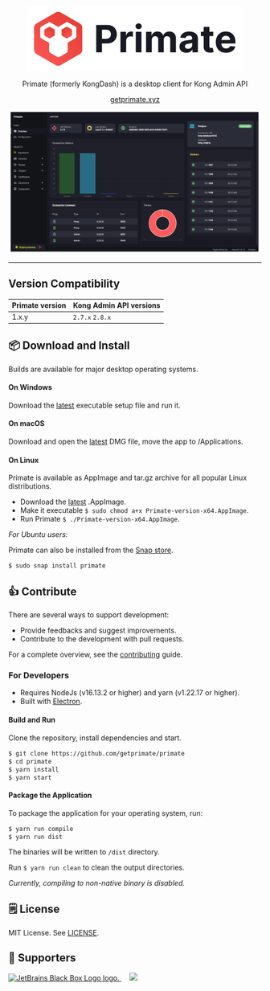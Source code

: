 <div align="center">
    <img src="logo-banner.png" alt="Primate Logo" height="128" />
    <p>Primate (formerly KongDash) is a desktop client for Kong Admin API</p>
    <p><a href="https://www.getprimate.xyz">getprimate.xyz</a></p>
    <p><img src="screenshot.png" alt="Primate Screenshot" /></p>
</div>

---

## Version Compatibility

| Primate version | Kong Admin API versions |
|-----------------|-------------------------|
| 1.x.y           | `2.7.x` `2.8.x`         |

## :package: Download and Install 

Builds are available for major desktop operating systems.

#### On Windows
Download the [latest](https://github.com/getprimate/primate/releases/latest) executable setup file and run it.

#### On macOS
Download and open the [latest](https://github.com/getprimate/primate/releases/latest) DMG file, move the app to /Applications.

#### On Linux
Primate is available as AppImage and tar.gz archive for all popular Linux distributions. 

- Download the [latest](https://github.com/getprimate/primate/releases/latest) .AppImage.
- Make it executable `$ sudo chmod a+x Primate-version-x64.AppImage`.
- Run Primate `$ ./Primate-version-x64.AppImage`.

_For Ubuntu users:_

Primate can also be installed from the [Snap store](https://snapcraft.io/primate).

```shell
$ sudo snap install primate
```

## :thumbsup: Contribute
There are several ways to support development:

- Provide feedbacks and suggest improvements.
- Contribute to the development with pull requests.

For a complete overview, see the [contributing](CONTRIBUTING.md) guide.


### For Developers
- Requires NodeJs (v16.13.2 or higher) and yarn (v1.22.17 or higher).
- Built with [Electron](https://www.electronjs.org/).

#### Build and Run

Clone the repository, install dependencies and start.
```shell
$ git clone https://github.com/getprimate/primate
$ cd primate
$ yarn install
$ yarn start
```

#### Package the Application

To package the application for your operating system, run: 

```shell
$ yarn run compile
$ yarn run dist
```

The binaries will be written to `/dist` directory.

Run `$ yarn run clean` to clean the output directories.

_Currently, compiling to non-native binary is disabled._

## :spiral_notepad: License
MIT License. See [LICENSE](LICENSE).

## :raised_hands: Supporters

<a href="https://www.jetbrains.com/community/opensource/#support" target="_blank">
    <img src="https://resources.jetbrains.com/storage/products/company/brand/logos/jb_square.png" alt="JetBrains Black Box Logo logo." height="64">
</a>
&nbsp; &nbsp;
<a href="https://docs.gitbook.com/pricing/plans/non-profit-and-open-source-discounts" target="_blank">
    <img src="https://2775338190-files.gitbook.io/~/files/v0/b/gitbook-x-prod.appspot.com/o/spaces%2FNkEGS7hzeqa35sMXQZ4X%2Flogo%2FuSFZ1Ridsvf6xSX9vTQ1%2FLockup-PrimaryBlue%20-%20Spaced.svg?alt=media" height="64">
</a>



